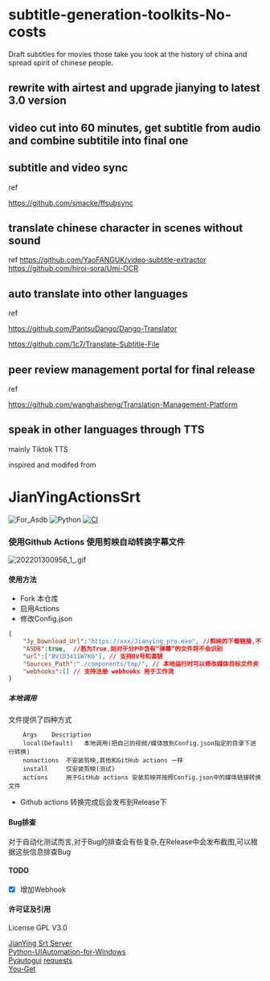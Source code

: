 # subtitle-generation-toolkits-No-costs

Draft subtitles for movies those take you look at the history of china and spread spirit of chinese people.


## rewrite with airtest and upgrade jianying to latest 3.0 version


## video cut into 60 minutes, get subtitle from audio and combine subtitile into final one 



## subtitle and video sync

ref 

https://github.com/smacke/ffsubsync

## translate chinese character in scenes without sound

ref
https://github.com/YaoFANGUK/video-subtitle-extractor
https://github.com/hiroi-sora/Umi-OCR


## auto translate into other languages

ref 

https://github.com/PantsuDango/Dango-Translator

https://github.com/1c7/Translate-Subtitle-File

## peer review management portal for final release
ref

https://github.com/wanghaisheng/Translation-Management-Platform


## speak in other languages through TTS

mainly Tiktok TTS






inspired and modifed from 

# JianYingActionsSrt
![For_Asdb](https://img.shields.io/badge/For-ASDB-blue.svg)  ![Python](https://img.shields.io/badge/Language-Python-green.svg) [![CI](https://github.com/P-PPPP/ActionsGui/actions/workflows/main.yml/badge.svg)](https://github.com/P-PPPP/ActionsGui/actions/workflows/main.yml)  

### 使用Github Actions 使用剪映**自动**转换字幕文件
![202201300956_1_.gif](https://s2.loli.net/2022/03/24/G92tQ6RfJdYivPK.gif)  
#### 使用方法
- Fork 本仓库
- 启用Actions
- 修改Config.json
```json
{
    "Jy_Download_Url":"https://xxx/Jianying_pro.exe", //剪映的下载链接,不用动
    "ASDB":true,  //若为True,则对于分P中含有“弹幕”的文件将不会识别
    "url":["BV1D3411W7K6"], // 支持BV号和直链
    "Sources_Path":"./components/tmp/", // 本地运行时可以修改媒体目标文件夹
    "webhooks":[] // 支持注册 webhooks 用于工作流
}
```

##### 本地调用
文件提供了四种方式
```
    Args    Description
    local(Default)   本地调用(把自己的视频/媒体放到Config.json指定的目录下进行转换)
    nonactions  不安装剪映,其他和GitHub actions 一样
    install     仅安装剪映(测试)
    actions     用于GitHub actions 安装剪映并按照Config.json中的媒体链接转换文件
```

- Github actions 转换完成后会发布到Release下

#### Bug排查
对于自动化测试而言,对于Bug的排查会有些复杂,在Release中会发布截图,可以根据这些信息排查Bug

#### TODO
- [x] 增加Webhook

#### 许可证及引用

License GPL V3.0

[JianYing Srt Server](https://github.com/A-Soul-Database/JianYingSrtServer)  
[Python-UIAutomation-for-Windows](https://github.com/yinkaisheng/Python-UIAutomation-for-Windows)  
[Pyautogui](https://github.com/asweigart/pyautogui)
[requests](https://github.com/psf/requests)  
[You-Get](https://github.com/soimort/you-get)  
